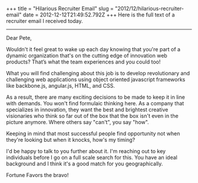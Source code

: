 +++
title = "Hilarious Recruiter Email"
slug = "2012/12/hilarious-recruiter-email"
date = 2012-12-12T21:49:52.792Z
+++
Here is the full text of a recruiter email I received today.
<hr/>
Dear Pete,

Wouldn't it feel great to wake up each day knowing that you're part of a dynamic organization that's on the cutting edge of innovation web products? That’s what the team experiences and you could too!

What you will find challenging about this job is to develop revolutionary and challenging web applications using object oriented javascript frameworks like backbone.js, angular.js,  HTML, and CSS.

As a result, there are many exciting decisions to be made to keep it in line with demands. You won't find formulaic thinking here. As a company that specializes in innovation, they want the best and brightest creative visionaries who think so far out of the box that the box isn't even in the picture anymore. Where others say "can't", you say "how".

Keeping in mind that most successful people find opportunity not when they're looking but when it knocks,  how's my timing?

I'd be happy to talk to you further about it. I'm reaching out to key individuals before I go on a full scale search for this. You have an ideal background and I think it's a good match for you geographically.

Fortune Favors the bravo!



